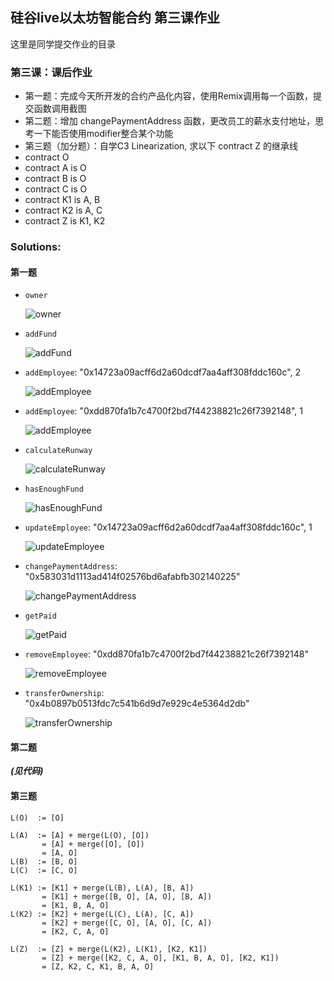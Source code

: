 ## 硅谷live以太坊智能合约 第三课作业
这里是同学提交作业的目录

### 第三课：课后作业
- 第一题：完成今天所开发的合约产品化内容，使用Remix调用每一个函数，提交函数调用截图
- 第二题：增加 changePaymentAddress 函数，更改员工的薪水支付地址，思考一下能否使用modifier整合某个功能
- 第三题（加分题）：自学C3 Linearization, 求以下 contract Z 的继承线
- contract O
- contract A is O
- contract B is O
- contract C is O
- contract K1 is A, B
- contract K2 is A, C
- contract Z is K1, K2

### Solutions:

#### 第一题

- `owner`

    ![owner](https://github.com/h1994st/guigulive-operation/raw/master/Lesson3/assignment/images/0.png)

- `addFund`

    ![addFund](https://github.com/h1994st/guigulive-operation/raw/master/Lesson3/assignment/images/1.png)

- `addEmployee`: "0x14723a09acff6d2a60dcdf7aa4aff308fddc160c", 2

    ![addEmployee](https://github.com/h1994st/guigulive-operation/raw/master/Lesson3/assignment/images/2.png)

- `addEmployee`: "0xdd870fa1b7c4700f2bd7f44238821c26f7392148", 1

    ![addEmployee](https://github.com/h1994st/guigulive-operation/raw/master/Lesson3/assignment/images/3.png)

- `calculateRunway`

    ![calculateRunway](https://github.com/h1994st/guigulive-operation/raw/master/Lesson3/assignment/images/4.png)

- `hasEnoughFund`

    ![hasEnoughFund](https://github.com/h1994st/guigulive-operation/raw/master/Lesson3/assignment/images/5.png)

- `updateEmployee`: "0x14723a09acff6d2a60dcdf7aa4aff308fddc160c", 1

    ![updateEmployee](https://github.com/h1994st/guigulive-operation/raw/master/Lesson3/assignment/images/6.png)

- `changePaymentAddress`: "0x583031d1113ad414f02576bd6afabfb302140225"

    ![changePaymentAddress](https://github.com/h1994st/guigulive-operation/raw/master/Lesson3/assignment/images/7.png)

- `getPaid`

    ![getPaid](https://github.com/h1994st/guigulive-operation/raw/master/Lesson3/assignment/images/8.png)

- `removeEmployee`: "0xdd870fa1b7c4700f2bd7f44238821c26f7392148"

    ![removeEmployee](https://github.com/h1994st/guigulive-operation/raw/master/Lesson3/assignment/images/9.png)

- `transferOwnership`: "0x4b0897b0513fdc7c541b6d9d7e929c4e5364d2db"

    ![transferOwnership](https://github.com/h1994st/guigulive-operation/raw/master/Lesson3/assignment/images/10.png)

#### 第二题

***(见代码)***

#### 第三题

```
L(O)  := [O]

L(A)  := [A] + merge(L(O), [O])
       = [A] + merge([O], [O])
       = [A, O]
L(B)  := [B, O]
L(C)  := [C, O]

L(K1) := [K1] + merge(L(B), L(A), [B, A])
       = [K1] + merge([B, O], [A, O], [B, A])
       = [K1, B, A, O]
L(K2) := [K2] + merge(L(C), L(A), [C, A])
       = [K2] + merge([C, O], [A, O], [C, A])
       = [K2, C, A, O]

L(Z)  := [Z] + merge(L(K2), L(K1), [K2, K1])
       = [Z] + merge([K2, C, A, O], [K1, B, A, O], [K2, K1])
       = [Z, K2, C, K1, B, A, O]
```
